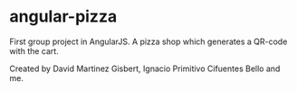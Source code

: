 # angular-pizza
First group project in AngularJS. A pizza shop which generates a QR-code with the cart.

Created by David Martinez Gisbert, Ignacio Primitivo Cifuentes Bello and me.
